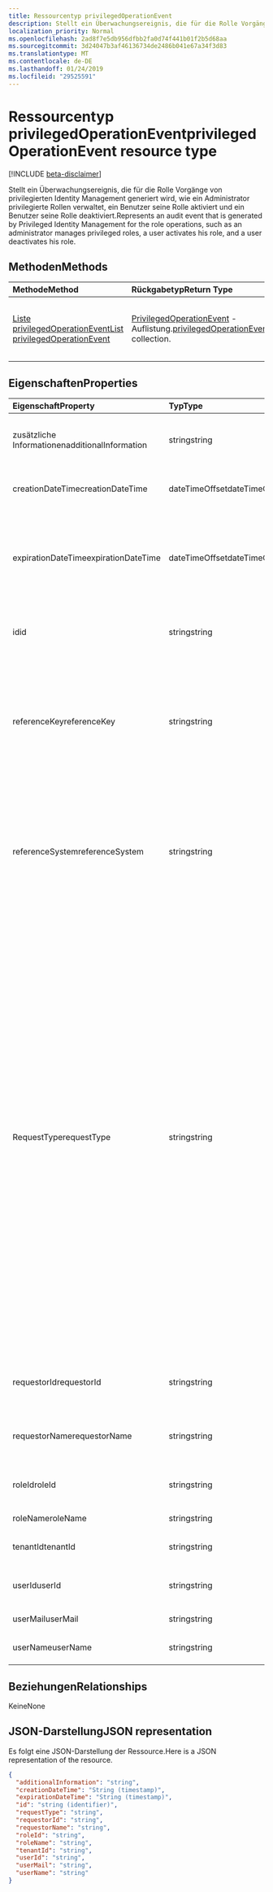 ```yaml
---
title: Ressourcentyp privilegedOperationEvent
description: Stellt ein Überwachungsereignis, die für die Rolle Vorgänge von privilegierten Identity Management generiert wird, wie ein Administrator privilegierte Rollen verwaltet, ein Benutzer seine Rolle aktiviert und ein Benutzer seine Rolle deaktiviert.
localization_priority: Normal
ms.openlocfilehash: 2ad8f7e5db956dfbb2fa0d74f441b01f2b5d68aa
ms.sourcegitcommit: 3d24047b3af46136734de2486b041e67a34f3d83
ms.translationtype: MT
ms.contentlocale: de-DE
ms.lasthandoff: 01/24/2019
ms.locfileid: "29525591"
---
```

# <a name="privilegedoperationevent-resource-type"></a><span data-ttu-id="cd1a5-103">Ressourcentyp privilegedOperationEvent</span><span class="sxs-lookup"><span data-stu-id="cd1a5-103">privilegedOperationEvent resource type</span></span>

[!INCLUDE [beta-disclaimer](../../includes/beta-disclaimer.md)]

<span data-ttu-id="cd1a5-104">Stellt ein Überwachungsereignis, die für die Rolle Vorgänge von privilegierten Identity Management generiert wird, wie ein Administrator privilegierte Rollen verwaltet, ein Benutzer seine Rolle aktiviert und ein Benutzer seine Rolle deaktiviert.</span><span class="sxs-lookup"><span data-stu-id="cd1a5-104">Represents an audit event that is generated by Privileged Identity Management for the role operations, such as an administrator manages privileged roles, a user activates his role, and a user deactivates his role.</span></span>


## <a name="methods"></a><span data-ttu-id="cd1a5-105">Methoden</span><span class="sxs-lookup"><span data-stu-id="cd1a5-105">Methods</span></span>

| <span data-ttu-id="cd1a5-106">Methode</span><span class="sxs-lookup"><span data-stu-id="cd1a5-106">Method</span></span>           | <span data-ttu-id="cd1a5-107">Rückgabetyp</span><span class="sxs-lookup"><span data-stu-id="cd1a5-107">Return Type</span></span>    |<span data-ttu-id="cd1a5-108">Beschreibung</span><span class="sxs-lookup"><span data-stu-id="cd1a5-108">Description</span></span>|
|:---------------|:--------|:----------|
|[<span data-ttu-id="cd1a5-109">Liste privilegedOperationEvent</span><span class="sxs-lookup"><span data-stu-id="cd1a5-109">List privilegedOperationEvent</span></span>](../api/privilegedoperationevent-list.md) | <span data-ttu-id="cd1a5-110">[PrivilegedOperationEvent](privilegedoperationevent.md) -Auflistung.</span><span class="sxs-lookup"><span data-stu-id="cd1a5-110">[privilegedOperationEvent](privilegedoperationevent.md) collection.</span></span> |<span data-ttu-id="cd1a5-111">Rufen Sie die Auflistung von PrivilegedOperationEvent-Objekten.</span><span class="sxs-lookup"><span data-stu-id="cd1a5-111">Get collection of privilegedOperationEvent objects.</span></span>|

## <a name="properties"></a><span data-ttu-id="cd1a5-112">Eigenschaften</span><span class="sxs-lookup"><span data-stu-id="cd1a5-112">Properties</span></span>
| <span data-ttu-id="cd1a5-113">Eigenschaft</span><span class="sxs-lookup"><span data-stu-id="cd1a5-113">Property</span></span>     | <span data-ttu-id="cd1a5-114">Typ</span><span class="sxs-lookup"><span data-stu-id="cd1a5-114">Type</span></span>   |<span data-ttu-id="cd1a5-115">Beschreibung</span><span class="sxs-lookup"><span data-stu-id="cd1a5-115">Description</span></span>|
|:---------------|:--------|:----------|
|<span data-ttu-id="cd1a5-116">zusätzliche Informationen</span><span class="sxs-lookup"><span data-stu-id="cd1a5-116">additionalInformation</span></span>|<span data-ttu-id="cd1a5-117">string</span><span class="sxs-lookup"><span data-stu-id="cd1a5-117">string</span></span>|<span data-ttu-id="cd1a5-118">Ausführliche lesbare human Informationen für das Ereignis.</span><span class="sxs-lookup"><span data-stu-id="cd1a5-118">Detailed human readable information for the event.</span></span>|
|<span data-ttu-id="cd1a5-119">creationDateTime</span><span class="sxs-lookup"><span data-stu-id="cd1a5-119">creationDateTime</span></span>|<span data-ttu-id="cd1a5-120">dateTimeOffset</span><span class="sxs-lookup"><span data-stu-id="cd1a5-120">dateTimeOffset</span></span>|<span data-ttu-id="cd1a5-121">Gibt den Zeitpunkt der Erstellung des Ereignisses.</span><span class="sxs-lookup"><span data-stu-id="cd1a5-121">Indicates the time when the event is created.</span></span>|
|<span data-ttu-id="cd1a5-122">expirationDateTime</span><span class="sxs-lookup"><span data-stu-id="cd1a5-122">expirationDateTime</span></span>|<span data-ttu-id="cd1a5-123">dateTimeOffset</span><span class="sxs-lookup"><span data-stu-id="cd1a5-123">dateTimeOffset</span></span>|<span data-ttu-id="cd1a5-124">Dies wird nur verwendet, wenn die RequestType "Activate", und es gibt die Ablaufzeit für die Aktivierung der Rolle an.</span><span class="sxs-lookup"><span data-stu-id="cd1a5-124">This is only used when the requestType is "Activate", and it indicates the expiration time for the role activation.</span></span>|
|<span data-ttu-id="cd1a5-125">id</span><span class="sxs-lookup"><span data-stu-id="cd1a5-125">id</span></span>|<span data-ttu-id="cd1a5-126">string</span><span class="sxs-lookup"><span data-stu-id="cd1a5-126">string</span></span>|<span data-ttu-id="cd1a5-127">Der eindeutige Bezeichner für PrivilegedOperationEvent.</span><span class="sxs-lookup"><span data-stu-id="cd1a5-127">The unique identifier for privilegedOperationEvent.</span></span> <span data-ttu-id="cd1a5-128">Schreibgeschützt.</span><span class="sxs-lookup"><span data-stu-id="cd1a5-128">Read-only.</span></span>|
|<span data-ttu-id="cd1a5-129">referenceKey</span><span class="sxs-lookup"><span data-stu-id="cd1a5-129">referenceKey</span></span>|<span data-ttu-id="cd1a5-130">string</span><span class="sxs-lookup"><span data-stu-id="cd1a5-130">string</span></span>|<span data-ttu-id="cd1a5-131">Ticket-Nummer während der Aktivierung der Rolle Vorfall-Anforderung.</span><span class="sxs-lookup"><span data-stu-id="cd1a5-131">Incident/Request ticket number during role activation.</span></span> <span data-ttu-id="cd1a5-132">Der Wert wird nur dargestellt, wenn die Ticket-Nummer während der Aktivierung der Rolle bereitgestellt wird.</span><span class="sxs-lookup"><span data-stu-id="cd1a5-132">The value is presented only if the ticket number is provided during role activation.</span></span>|
|<span data-ttu-id="cd1a5-133">referenceSystem</span><span class="sxs-lookup"><span data-stu-id="cd1a5-133">referenceSystem</span></span>|<span data-ttu-id="cd1a5-134">string</span><span class="sxs-lookup"><span data-stu-id="cd1a5-134">string</span></span>|<span data-ttu-id="cd1a5-135">Vorfall/Anforderung mitgearbeitet während der Aktivierung Tole bereitgestellt.</span><span class="sxs-lookup"><span data-stu-id="cd1a5-135">Incident/Request ticketing system provided during tole activation.</span></span> <span data-ttu-id="cd1a5-136">Der Wert wird dargestellt, nur, wenn das System Ticket während der Aktivierung der Rolle bereitgestellt wird.</span><span class="sxs-lookup"><span data-stu-id="cd1a5-136">The value is presented only if the ticket system is provided during role activation.</span></span>|
|<span data-ttu-id="cd1a5-137">RequestType</span><span class="sxs-lookup"><span data-stu-id="cd1a5-137">requestType</span></span>|<span data-ttu-id="cd1a5-138">string</span><span class="sxs-lookup"><span data-stu-id="cd1a5-138">string</span></span>|<span data-ttu-id="cd1a5-139">Der Typ der Anforderung Operation.</span><span class="sxs-lookup"><span data-stu-id="cd1a5-139">The request operation type.</span></span> <span data-ttu-id="cd1a5-140">Der RequestType-Wert sein kann: ```Assign``` (rollenzuweisung) ```Activate``` (Role-Aktivierung), ```Unassign``` (rollenzuweisung entfernen), ```Deactivate``` (Rolle Deaktivierung) ```ScanAlersNow``` (scan Sicherheitshinweise), ```DismissAlert``` (Schließen Sicherheitshinweis), ```FixAlertItem``` (beheben ein Wertpapiers Warnen Problem), ```AccessReview_Review``` (Überprüfen Sie eine Access überprüfen), ```AccessReview_Create``` (Erstellen einer Access überprüfen), ```AccessReview_Update``` (update Überprüfen einer Access), und ```AccessReview_Delete``` (Löschen einer Access überprüfen).</span><span class="sxs-lookup"><span data-stu-id="cd1a5-140">The requestType value can be: ```Assign``` (role assignment), ```Activate``` (role activation), ```Unassign``` (remove role assignment), ```Deactivate``` (role deactivation), ```ScanAlersNow``` (scan security alerts), ```DismissAlert``` (dismiss security alert), ```FixAlertItem``` (fix a security alert issue), ```AccessReview_Review``` (review an Access Review), ```AccessReview_Create``` (create an Access Review), ```AccessReview_Update``` (update an Access Review), and ```AccessReview_Delete``` (delete an Access Review).</span></span>|
|<span data-ttu-id="cd1a5-141">requestorId</span><span class="sxs-lookup"><span data-stu-id="cd1a5-141">requestorId</span></span>|<span data-ttu-id="cd1a5-142">string</span><span class="sxs-lookup"><span data-stu-id="cd1a5-142">string</span></span>|<span data-ttu-id="cd1a5-143">Die Benutzer-Id der anfordernden Person, die den Vorgang initiiert.</span><span class="sxs-lookup"><span data-stu-id="cd1a5-143">The user id of the requestor who initiates the operation.</span></span>|
|<span data-ttu-id="cd1a5-144">requestorName</span><span class="sxs-lookup"><span data-stu-id="cd1a5-144">requestorName</span></span>|<span data-ttu-id="cd1a5-145">string</span><span class="sxs-lookup"><span data-stu-id="cd1a5-145">string</span></span>|<span data-ttu-id="cd1a5-146">Der Name der anfordernden Person, die den Vorgang initiiert.</span><span class="sxs-lookup"><span data-stu-id="cd1a5-146">The user name of the requestor who initiates the operation.</span></span>|
|<span data-ttu-id="cd1a5-147">roleId</span><span class="sxs-lookup"><span data-stu-id="cd1a5-147">roleId</span></span>|<span data-ttu-id="cd1a5-148">string</span><span class="sxs-lookup"><span data-stu-id="cd1a5-148">string</span></span>|<span data-ttu-id="cd1a5-149">Die Id des der Rolle, die den Vorgang zugeordnet ist.</span><span class="sxs-lookup"><span data-stu-id="cd1a5-149">The id of of the role that is associated with the operation.</span></span>|
|<span data-ttu-id="cd1a5-150">roleName</span><span class="sxs-lookup"><span data-stu-id="cd1a5-150">roleName</span></span>|<span data-ttu-id="cd1a5-151">string</span><span class="sxs-lookup"><span data-stu-id="cd1a5-151">string</span></span>|<span data-ttu-id="cd1a5-152">Der Name der Rolle.</span><span class="sxs-lookup"><span data-stu-id="cd1a5-152">The name of the role.</span></span>|
|<span data-ttu-id="cd1a5-153">tenantId</span><span class="sxs-lookup"><span data-stu-id="cd1a5-153">tenantId</span></span>|<span data-ttu-id="cd1a5-154">string</span><span class="sxs-lookup"><span data-stu-id="cd1a5-154">string</span></span>|<span data-ttu-id="cd1a5-155">Die Id des Mandanten (Unternehmen).</span><span class="sxs-lookup"><span data-stu-id="cd1a5-155">The tenant (organization) id.</span></span>|
|<span data-ttu-id="cd1a5-156">userId</span><span class="sxs-lookup"><span data-stu-id="cd1a5-156">userId</span></span>|<span data-ttu-id="cd1a5-157">string</span><span class="sxs-lookup"><span data-stu-id="cd1a5-157">string</span></span>|<span data-ttu-id="cd1a5-158">Die Id des Benutzers, der den Vorgang zugeordnet ist.</span><span class="sxs-lookup"><span data-stu-id="cd1a5-158">The id of the user that is associated with the operation.</span></span>|
|<span data-ttu-id="cd1a5-159">userMail</span><span class="sxs-lookup"><span data-stu-id="cd1a5-159">userMail</span></span>|<span data-ttu-id="cd1a5-160">string</span><span class="sxs-lookup"><span data-stu-id="cd1a5-160">string</span></span>|<span data-ttu-id="cd1a5-161">E-Mail des Benutzers.</span><span class="sxs-lookup"><span data-stu-id="cd1a5-161">The user's email.</span></span>|
|<span data-ttu-id="cd1a5-162">userName</span><span class="sxs-lookup"><span data-stu-id="cd1a5-162">userName</span></span>|<span data-ttu-id="cd1a5-163">string</span><span class="sxs-lookup"><span data-stu-id="cd1a5-163">string</span></span>|<span data-ttu-id="cd1a5-164">Der Anzeigename des Benutzers.</span><span class="sxs-lookup"><span data-stu-id="cd1a5-164">The user's display name.</span></span>|

## <a name="relationships"></a><span data-ttu-id="cd1a5-165">Beziehungen</span><span class="sxs-lookup"><span data-stu-id="cd1a5-165">Relationships</span></span>
<span data-ttu-id="cd1a5-166">Keine</span><span class="sxs-lookup"><span data-stu-id="cd1a5-166">None</span></span>


## <a name="json-representation"></a><span data-ttu-id="cd1a5-167">JSON-Darstellung</span><span class="sxs-lookup"><span data-stu-id="cd1a5-167">JSON representation</span></span>

<span data-ttu-id="cd1a5-168">Es folgt eine JSON-Darstellung der Ressource.</span><span class="sxs-lookup"><span data-stu-id="cd1a5-168">Here is a JSON representation of the resource.</span></span>

<!-- {
  "blockType": "resource",
  "optionalProperties": [

  ],
  "@odata.type": "microsoft.graph.privilegedOperationEvent"
}-->

```json
{
  "additionalInformation": "string",
  "creationDateTime": "String (timestamp)",
  "expirationDateTime": "String (timestamp)",
  "id": "string (identifier)",
  "requestType": "string",
  "requestorId": "string",
  "requestorName": "string",
  "roleId": "string",
  "roleName": "string",
  "tenantId": "string",
  "userId": "string",
  "userMail": "string",
  "userName": "string"
}

```

<!-- uuid: 8fcb5dbc-d5aa-4681-8e31-b001d5168d79
2015-10-25 14:57:30 UTC -->
<!--
{
  "type": "#page.annotation",
  "description": "privilegedOperationEvent resource",
  "keywords": "",
  "section": "documentation",
  "tocPath": "",
  "suppressions": [
    "Error: /api-reference/beta/resources/privilegedoperationevent.md:\r\n      Exception processing links.\r\n    System.ArgumentException: Link Definition was null. Link text: !INCLUDE [beta-disclaimer](../../includes/beta-disclaimer.md)\r\n      at ApiDoctor.Validation.DocFile.get_LinkDestinations()\r\n      at ApiDoctor.Validation.DocSet.ValidateLinks(Boolean includeWarnings, String[] relativePathForFiles, IssueLogger issues, Boolean requireFilenameCaseMatch, Boolean printOrphanedFiles)"
  ]
}
-->
